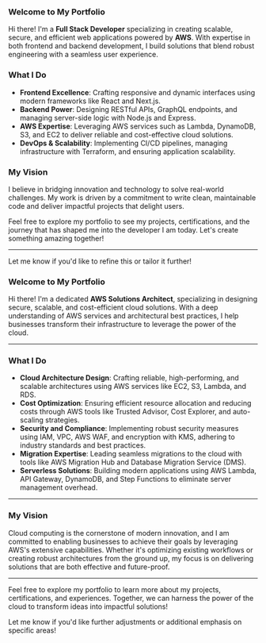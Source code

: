 ### **Welcome to My Portfolio**  

Hi there! I'm a  **Full Stack Developer** specializing in creating scalable, secure, and efficient web applications powered by **AWS**. With expertise in both frontend and backend development, I build solutions that blend robust engineering with a seamless user experience.  

### **What I Do**  
- **Frontend Excellence**: Crafting responsive and dynamic interfaces using modern frameworks like React and Next.js.  
- **Backend Power**: Designing RESTful APIs, GraphQL endpoints, and managing server-side logic with Node.js and Express.  
- **AWS Expertise**: Leveraging AWS services such as Lambda, DynamoDB, S3, and EC2 to deliver reliable and cost-effective cloud solutions.  
- **DevOps & Scalability**: Implementing CI/CD pipelines, managing infrastructure with Terraform, and ensuring application scalability.  

### **My Vision**  
I believe in bridging innovation and technology to solve real-world challenges. My work is driven by a commitment to write clean, maintainable code and deliver impactful projects that delight users.  

Feel free to explore my portfolio to see my projects, certifications, and the journey that has shaped me into the developer I am today. Let's create something amazing together!  

---

Let me know if you'd like to refine this or tailor it further!

### **Welcome to My Portfolio**  

Hi there! I'm a dedicated **AWS Solutions Architect**, specializing in designing secure, scalable, and cost-efficient cloud solutions. With a deep understanding of AWS services and architectural best practices, I help businesses transform their infrastructure to leverage the power of the cloud.  

---

### **What I Do**  
- **Cloud Architecture Design**: Crafting reliable, high-performing, and scalable architectures using AWS services like EC2, S3, Lambda, and RDS.  
- **Cost Optimization**: Ensuring efficient resource allocation and reducing costs through AWS tools like Trusted Advisor, Cost Explorer, and auto-scaling strategies.  
- **Security and Compliance**: Implementing robust security measures using IAM, VPC, AWS WAF, and encryption with KMS, adhering to industry standards and best practices.  
- **Migration Expertise**: Leading seamless migrations to the cloud with tools like AWS Migration Hub and Database Migration Service (DMS).  
- **Serverless Solutions**: Building modern applications using AWS Lambda, API Gateway, DynamoDB, and Step Functions to eliminate server management overhead.  

---

### **My Vision**  
Cloud computing is the cornerstone of modern innovation, and I am committed to enabling businesses to achieve their goals by leveraging AWS's extensive capabilities. Whether it's optimizing existing workflows or creating robust architectures from the ground up, my focus is on delivering solutions that are both effective and future-proof.  

---

Feel free to explore my portfolio to learn more about my projects, certifications, and experiences. Together, we can harness the power of the cloud to transform ideas into impactful solutions!  

Let me know if you'd like further adjustments or additional emphasis on specific areas!